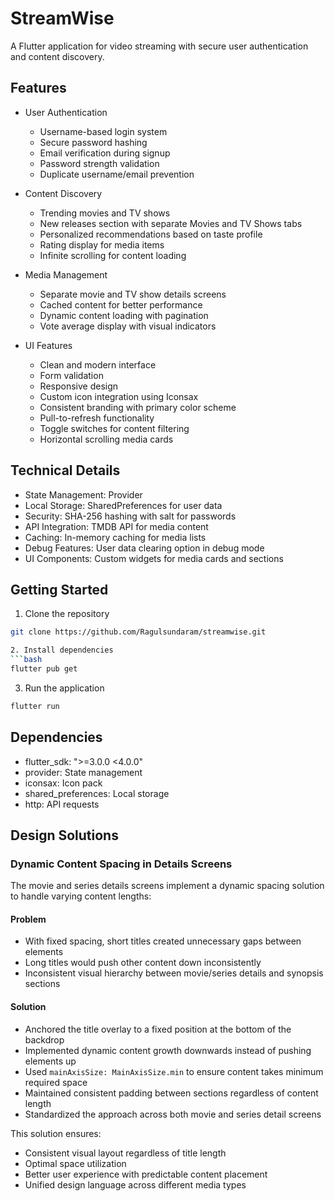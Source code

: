 # StreamWise

A Flutter application for video streaming with secure user authentication and content discovery.

## Features

- User Authentication
  - Username-based login system
  - Secure password hashing
  - Email verification during signup
  - Password strength validation
  - Duplicate username/email prevention

- Content Discovery
  - Trending movies and TV shows
  - New releases section with separate Movies and TV Shows tabs
  - Personalized recommendations based on taste profile
  - Rating display for media items
  - Infinite scrolling for content loading

- Media Management
  - Separate movie and TV show details screens
  - Cached content for better performance
  - Dynamic content loading with pagination
  - Vote average display with visual indicators

- UI Features
  - Clean and modern interface
  - Form validation
  - Responsive design
  - Custom icon integration using Iconsax
  - Consistent branding with primary color scheme
  - Pull-to-refresh functionality
  - Toggle switches for content filtering
  - Horizontal scrolling media cards

## Technical Details

- State Management: Provider
- Local Storage: SharedPreferences for user data
- Security: SHA-256 hashing with salt for passwords
- API Integration: TMDB API for media content
- Caching: In-memory caching for media lists
- Debug Features: User data clearing option in debug mode
- UI Components: Custom widgets for media cards and sections

## Getting Started

1. Clone the repository
```bash
git clone https://github.com/Ragulsundaram/streamwise.git

2. Install dependencies
```bash
flutter pub get
 ```

3. Run the application
```bash
flutter run
 ```

## Dependencies
- flutter_sdk: ">=3.0.0 <4.0.0"
- provider: State management
- iconsax: Icon pack
- shared_preferences: Local storage
- http: API requests

## Design Solutions

### Dynamic Content Spacing in Details Screens

The movie and series details screens implement a dynamic spacing solution to handle varying content lengths:

#### Problem
- With fixed spacing, short titles created unnecessary gaps between elements
- Long titles would push other content down inconsistently
- Inconsistent visual hierarchy between movie/series details and synopsis sections

#### Solution
- Anchored the title overlay to a fixed position at the bottom of the backdrop
- Implemented dynamic content growth downwards instead of pushing elements up
- Used `mainAxisSize: MainAxisSize.min` to ensure content takes minimum required space
- Maintained consistent padding between sections regardless of content length
- Standardized the approach across both movie and series detail screens

This solution ensures:
- Consistent visual layout regardless of title length
- Optimal space utilization
- Better user experience with predictable content placement
- Unified design language across different media types
